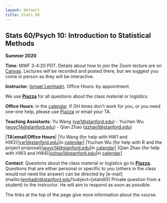 ```yaml
---
layout: default
title: Stats 60 
---
```


## Stats 60/Psych 10: Introduction to Statistical Methods

**Summer 2020**

**Time**: MWF 3-4:20 PDT. Details about how to join the Zoom lecture are on [Canvas](https://canvas.stanford.edu). Lectures will be recorded and posted there, but we suggest you come in person as they will be interactive.

**Instructor**: [Ismael Lemhadri](https://ismael.lemhadri.org). Office Hours: by appointment.

We use **[Piazza](https://piazza.com/stanford/summer2020/stats60psych10stats160)** for all questions about the class material or logistics.


**Office Hours**: in the [calendar](../calendar).
If OH times don't work for you, or you need one-one help, please use [Piazza](https://piazza.com/stanford/summer2020/stats60psych10stats160) or email your TA.

**Teaching Assistants**: Yu Wang (yw1@stanford.edu) - Yuchen Wu (wuyc14@stanford.edu) - Qian Zhao (qzhao1@stanford.edu)

|**TA**|**email**|**Office Hours**|
|Yu Wang (for help with HW1 and HW2)|yw1@stanford.edu|in [calendar](../calendar)|
|Yuchen Wu (for help with R and the project proposal)|wuyc14@stanford.edu|in [calendar](../calendar)|
|Qian Zhao (for help with HW3 and HW4)|qzhao1@stanford.edu|in [calendar](../calendar)|

**Contact**: Questions about the class material or logistics go to **[Piazza](https://piazza.com/stanford/summer2020/stats60psych10stats160)**. Questions that are either personal or specific to you (others in the class would not need the answer) can be directed by [e-mail](mailto:lemhadri@stanford.edu?subject=[stats60] Private question from a student) to the instructor. He will aim to respond as soon as possible.

The links at the top of the page give more information about the course.
